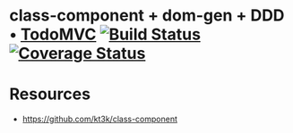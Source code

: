 # class-component + dom-gen + DDD • [TodoMVC](http://todomvc.com/) [![Build Status](https://travis-ci.org/kt3k/class-component-todomvc.svg?branch=master)](https://travis-ci.org/kt3k/class-component-todomvc) [![Coverage Status](https://coveralls.io/repos/kt3k/class-component-todomvc/badge.svg?branch=master&service=github)](https://coveralls.io/github/kt3k/class-component-todomvc?branch=master)

# Resources

- https://github.com/kt3k/class-component

